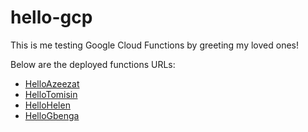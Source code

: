 # hello-gcp

This is me testing Google Cloud Functions by greeting my loved ones!

Below are the deployed functions URLs:

- [HelloAzeezat](https://us-central1-hello-gcp-308315.cloudfunctions.net/HelloAzeezat)
- [HelloTomisin](https://us-central1-hello-gcp-308315.cloudfunctions.net/HelloTomisin)
- [HelloHelen](https://us-central1-hello-gcp-308315.cloudfunctions.net/HelloHelen)
- [HelloGbenga](https://us-central1-hello-gcp-308315.cloudfunctions.net/HelloGbenga)
